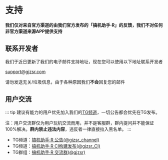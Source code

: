 # 支持

**我们仅对来自官方渠道的由我们官方发布的「搞机助手·R」的反馈，我们不对任何非官方渠道来源APP提供支持**

## 联系开发者

我们于近日更新了我们的电子邮件支持地址，现在您可以使用以下地址联系开发者

[support@gjzsr.com](mailto:support@gjzsr.com)

请勿发送无关/垃圾信息，由于各种原因我们**不会**回复您的邮件

## 用户交流

::: tip 建议有能力的用户优先加入我们的[TG频道](https://t.me/gjzsr_channel)，一切公告都会优先在TG发布。

注：用户交流群仅为用户玩机交流而用，并不是客服群，群内提问并不能保证100%解决。**群内禁止违法内容**，违反者一律直接拉入黑名单。 
:::


- TG频道：[搞机助手·R 公告(@gjzsr_channel)](https://t.me/gjzsr_channel)
- TG频道：[搞机助手·R CI构建发布(@gjzsr_CI)](https://t.me/gjzsr_CI)
- TG群组：[搞机助手·R 交流群(@gjzsr)](https://t.me/gjzsr)
